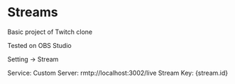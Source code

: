 # Streams

Basic project of Twitch clone

Tested on OBS Studio

Setting -> Stream

Service: Custom
Server: rmtp://localhost:3002/live
Stream Key: {stream.id}
